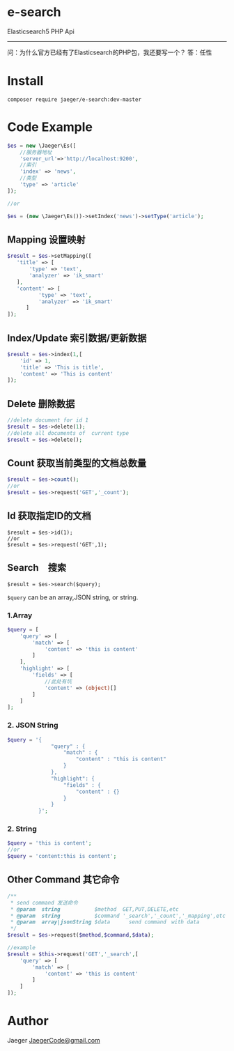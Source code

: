 # e-search
Elasticsearch5 PHP Api

---

问：为什么官方已经有了Elasticsearch的PHP包，我还要写一个？
答：任性


# Install
```
composer require jaeger/e-search:dev-master
```

# Code Example

```php
$es = new \Jaeger\Es([
    //服务器地址
    'server_url'=>'http://localhost:9200',
    //索引
    'index' => 'news',
    //类型
    'type' => 'article'
]);

//or

$es = (new \Jaeger\Es())->setIndex('news')->setType('article');

```


## Mapping 设置映射
```php
$result = $es->setMapping([
   'title' => [
       'type' => 'text',
       'analyzer' => 'ik_smart'
   ],
   'content' => [
          'type' => 'text',
          'analyzer' => 'ik_smart'
      ]
]);
```

## Index/Update 索引数据/更新数据
```php
$result = $es->index(1,[
    'id' => 1,
    'title' => 'This is title',
    'content' => 'This is content'
]);
```

## Delete 删除数据
```php
//delete document for id 1
$result = $es->delete(1);
//delete all documents of  current type
$result = $es->delete();
```

## Count 获取当前类型的文档总数量
```php
$result = $es->count();
//or
$result = $es->request('GET','_count');
```

## Id 获取指定ID的文档
```
$result = $es->id(1);
//or
$result = $es->request('GET',1);
```

## Search　搜索

```
$result = $es->search($query);
```

`$query` can be an array,JSON string, or  string.

### 1.Array
```php
$query = [
    'query' => [
        'match' => [
            'content' => 'this is content'
        ]
    ],
    'highlight' => [
        'fields' => [
            //此处有坑
            'content' => (object)[]
        ]
    ]
];
```
### 2. JSON String
```php
$query = '{
              "query" : {
                  "match" : {
                      "content" : "this is content"
                  }
              },
              "highlight": {
                  "fields" : {
                      "content" : {}
                  }
              }
          }';
```
### 2. String
```php
$query = 'this is content';
//or
$query = 'content:this is content';
```

## Other Command 其它命令
```php
/**
 * send command 发送命令
 * @param  string           $method  GET,PUT,DELETE,etc
 * @param  string           $command '_search','_count','_mapping',etc
 * @param  array|jsonString $data 　　　send command　with data 
 */
$result = $es->request($method,$command,$data);

//example
$result = $this->request('GET','_search',[
    'query' => [
        'match' => [
            'content' => 'this is content'
        ]
    ]
]);

```

# Author

Jaeger <JaegerCode@gmail.com>